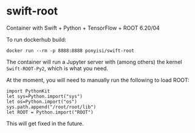 # swift-root
Container with Swift + Python + TensorFlow + ROOT 6.20/04

To run dockerhub build:
```
docker run --rm -p 8888:8888 ponyisi/swift-root
```

The container will run a Jupyter server with (among others) the kernel `Swift-ROOT-Py2`, which is what you need.

At the moment, you will need to manually run the following to load ROOT:

```
import PythonKit
let sys=Python.import("sys")
let os=Python.import("os")
sys.path.append("/root/root/lib")
let ROOT = Python.import("ROOT")
```
This will get fixed in the future.
